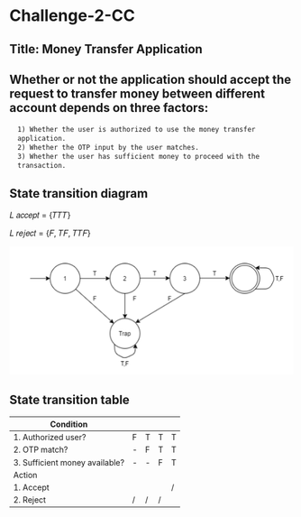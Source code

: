 # Challenge-2-CC

## Title: Money Transfer Application
## Whether or not the application should accept the request to transfer money between different account depends on three factors:
      1) Whether the user is authorized to use the money transfer
      application.
      2) Whether the OTP input by the user matches.
      3) Whether the user has sufficient money to proceed with the
      transaction.
## State transition diagram

  𝐿
  𝑎𝑐𝑐𝑒𝑝𝑡 = {𝑇𝑇𝑇}

  𝐿
  𝑟𝑒𝑗𝑒𝑐𝑡 = {𝐹, 𝑇𝐹, 𝑇𝑇𝐹}

![alt text](https://github.com/Nblhshda/Challenge-2-CC/blob/main/cc1.PNG?raw=true)

## State transition table

| Condition                      |             |              |              |                 | 
|--------------------------------|-------------|--------------|--------------|-----------------|
| 1. Authorized user?            | F           | T            | T            | T               | 
| 2. OTP match?                  | -           | F            | T            | T               | 
| 3. Sufficient money available? | -           | -            | F            | T               |
| Action                         |             |              |              |                 |
| 1. Accept                      |             |              |              | /               |
| 2. Reject                      | /           | /            | /            |                 | 
